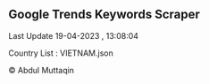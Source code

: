 

## Google Trends Keywords Scraper 
 
Last Update 19-04-2023 , 13:08:04

Country List :
VIETNAM.json



© Abdul Muttaqin 
